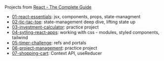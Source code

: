 Projects from [React - The Complete Guide](https://www.udemy.com/course/react-the-complete-guide-incl-redux)

- [01-react-essentials](./01-react-essentials/): jsx, components, props, state-managment
- [02-tic-tac-toe](./02-tic-tac-toe/): state-management deep dive, lifting state up
- [03-investment-calculator](/03-investment-calculator/): practice project
- [04-sytling-react-apps](/04-styling-react-apps/): working with css - modules, styled components, tailwind
- [05-timer-challenge](./05-timer-challenge/): refs and portals
- [06-project-management](./06-project-management/): practice project
- [07-shopping-cart](./07-shopping-cart/): Context API, useReducer